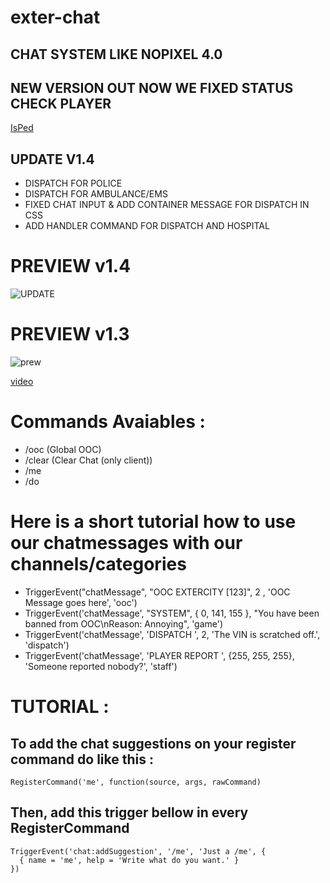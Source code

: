 # exter-chat
## CHAT SYSTEM LIKE NOPIXEL 4.0

## NEW VERSION OUT NOW WE FIXED STATUS CHECK PLAYER

[IsPed](https://github.com/CtrlAltDelete4413/IsPed)

## UPDATE V1.4
- DISPATCH FOR POLICE
- DISPATCH FOR AMBULANCE/EMS
- FIXED CHAT INPUT & ADD CONTAINER MESSAGE FOR DISPATCH IN CSS
- ADD HANDLER COMMAND FOR DISPATCH AND HOSPITAL

# PREVIEW v1.4
![UPDATE](https://github.com/user-attachments/assets/44afc89a-6833-493a-b248-148326d8158b)


# PREVIEW v1.3
![prew](https://github.com/user-attachments/assets/4bcf733a-b0e2-4b55-a686-0b25dd795d7b)

[video](https://streamable.com/mwsh29)

# Commands Avaiables : 
- /ooc (Global OOC)
- /clear (Clear Chat (only client))
- /me
- /do

# Here is a short tutorial how to use our chatmessages with our channels/categories

- TriggerEvent("chatMessage", "OOC EXTERCITY [123]", 2 , 'OOC Message goes here', 'ooc')
- TriggerEvent('chatMessage', "SYSTEM", { 0, 141, 155 }, "You have been banned from OOC\nReason: Annoying", 'game')
- TriggerEvent('chatMessage', 'DISPATCH ', 2, 'The VIN is scratched off.', 'dispatch')
- TriggerEvent('chatMessage', 'PLAYER REPORT ', {255, 255, 255}, 'Someone reported nobody?', 'staff')



# TUTORIAL : 

## To add the chat suggestions on your register command do like this :

    RegisterCommand('me', function(source, args, rawCommand)

## Then, add this trigger bellow in every RegisterCommand

    TriggerEvent('chat:addSuggestion', '/me', 'Just a /me', {
      { name = 'me', help = 'Write what do you want.' }
    })
